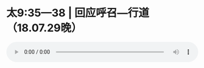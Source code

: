 # 太9:35—38 | 回应呼召—行道（18.07.29晚）

<audio style="width: 100%;" preload="false" controls controlslist="nodownload"><source src="http://file.simai.life/audio/mp3/old/26350.mp3" type="audio/mpeg">Your browser does not support the audio element.</audio>



